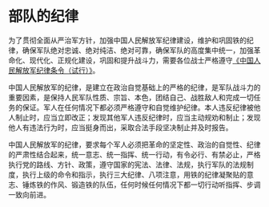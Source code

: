 # 部队的纪律

为了贯彻全面从严治军方针，加强中国人民解放军纪律建设，维护和巩固铁的纪律，确保军队绝对忠诚、绝对纯洁、绝对可靠，确保军队的高度集中统一，加强革命化、现代化、正规化建设，巩固和提升战斗力，需要各位战士严格遵守[《中国人民解放军纪律条令（试行）》](http://www.mod.gov.cn/gfbw/qwfb/4809753.html)。  

中国人民解放军的纪律，是建立在政治自觉基础上的严格的纪律，是军队战斗力的重要因素，是保持人民军队性质、宗旨、本色，团结自己、战胜敌人和完成一切任务的保证。军人在任何情况下都必须严格遵守和自觉维护纪律。本人违反纪律被他人制止时，应当立即改正；发现其他军人违反纪律时，应当主动规劝和制止；发现他人有违法行为时，应当挺身而出，采取合法手段坚决制止并及时报告。  

中国人民解放军的纪律，要求每个军人必须把革命的坚定性、政治的自觉性、纪律的严肃性结合起来，统一意志、统一指挥、统一行动，有令必行、有禁必止，严格执行党的路线、方针、政策，遵守国家的宪法、法律、法规，执行军队的法规制度，执行上级的命令和指示，执行三大纪律、八项注意，用铁的纪律凝聚贴的意志、锤炼铁的作风、锻造铁的队伍，任何时候任何情况下都一切行动听指挥、步调一致向前进。
